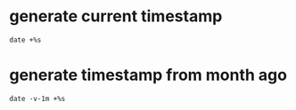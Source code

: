 # generate current timestamp

```shell
date +%s
```

# generate timestamp from month ago

```shell
date -v-1m +%s
```
